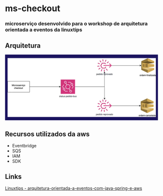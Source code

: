# ms-checkout

### microserviço desenvolvido para o workshop de arquitetura orientada a eventos da linuxtips

## Arquitetura

![img.png](img.png)

## Recursos utilizados da aws

* Eventbridge
* SQS
* IAM
* SDK

## Links

[Linuxtips - arquitetura-orientada-a-eventos-com-java-spring-e-aws](https://www.linuxtips.io/course/arquitetura-orientada-a-eventos-com-java-spring-e-aws)